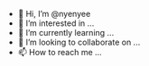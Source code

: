 - 👋 Hi, I’m @nyenyee
- 👀 I’m interested in ...
- 🌱 I’m currently learning ...
- 💞️ I’m looking to collaborate on ...
- 📫 How to reach me ...

<!---
nyenyee/nyenyee is a ✨ special ✨ repository because its `README.md` (this file) appears on your GitHub profile.
You can click the Preview link to take a look at your changes.
--->
